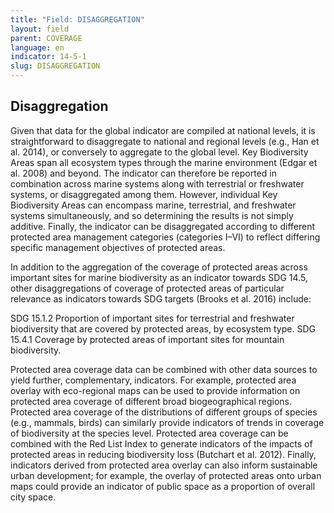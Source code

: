 ```yaml
---
title: "Field: DISAGGREGATION"
layout: field
parent: COVERAGE
language: en
indicator: 14-5-1
slug: DISAGGREGATION
---
```

## Disaggregation

Given that data for the global indicator are compiled at national levels, it is straightforward to disaggregate to national and regional levels (e.g., Han et al. 2014), or conversely to aggregate to the global level. Key Biodiversity Areas span all ecosystem types through the marine environment (Edgar et al. 2008) and beyond. The indicator can therefore be reported in combination across marine systems along with terrestrial or freshwater systems, or disaggregated among them. However, individual Key Biodiversity Areas can encompass marine, terrestrial, and freshwater systems simultaneously, and so determining the results is not simply additive. Finally, the indicator can be disaggregated according to different protected area management categories (categories I–VI) to reflect differing specific management objectives of protected areas.

In addition to the aggregation of the coverage of protected areas across important sites for marine biodiversity as an indicator towards SDG 14.5, other disaggregations of coverage of protected areas of particular relevance as indicators towards SDG targets (Brooks et al. 2016) include:

SDG 15.1.2 Proportion of important sites for terrestrial and freshwater biodiversity that are covered by protected areas, by ecosystem type.
SDG 15.4.1 Coverage by protected areas of important sites for mountain biodiversity.

Protected area coverage data can be combined with other data sources to yield further, complementary, indicators. For example, protected area overlay with eco-regional maps can be used to provide information on protected area coverage of different broad biogeographical regions. Protected area coverage of the distributions of different groups of species (e.g., mammals, birds) can similarly provide indicators of trends in coverage of biodiversity at the species level. Protected area coverage can be combined with the Red List Index to generate indicators of the impacts of protected areas in reducing biodiversity loss (Butchart et al. 2012). Finally, indicators derived from protected area overlay can also inform sustainable urban development; for example, the overlay of protected areas onto urban maps could provide an indicator of public space as a proportion of overall city space.